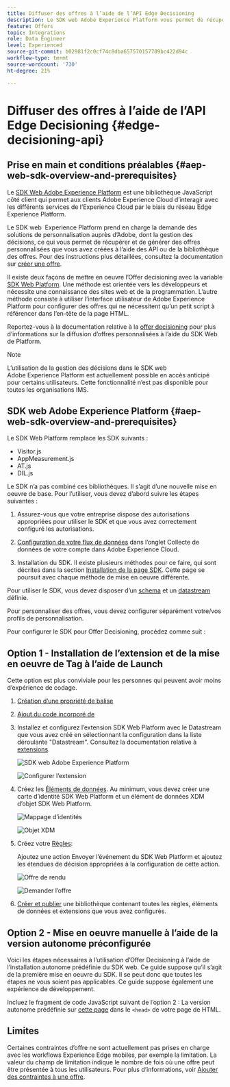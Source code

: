 ```yaml
---
title: Diffuser des offres à l’aide de l’API Edge Decisioning
description: Le SDK web Adobe Experience Platform vous permet de récupérer et de générer des offres personnalisées que vous avez créées à l’aide des API ou de la bibliothèque des offres.
feature: Offers
topic: Integrations
role: Data Engineer
level: Experienced
source-git-commit: b02981f2c0cf74c8dba657570157709bc422d94c
workflow-type: tm+mt
source-wordcount: '730'
ht-degree: 21%

---
```



# Diffuser des offres à l’aide de l’API Edge Decisioning {#edge-decisioning-api}

## Prise en main et conditions préalables {#aep-web-sdk-overview-and-prerequisites}

Le [SDK Web Adobe Experience Platform](https://experienceleague.adobe.com/docs/experience-platform/edge/home.html?lang=fr#vue-d%E2%80%99ensemble-des-vid%C3%A9os) est une bibliothèque JavaScript côté client qui permet aux clients Adobe Experience Cloud d’interagir avec les différents services de l’Experience Cloud par le biais du réseau Edge Experience Platform.

Le SDK web  Experience Platform prend en charge la demande des solutions de personnalisation auprès d’Adobe, dont la gestion des décisions, ce qui vous permet de récupérer et de générer des offres personnalisées que vous avez créées à l’aide des API ou de la bibliothèque des offres.
Pour des instructions plus détaillées, consultez la documentation sur [créer une offre](../../get-started/starting-offer-decisioning.md).

Il existe deux façons de mettre en oeuvre l’Offer decisioning avec la variable [SDK Web Platform](https://experienceleague.adobe.com/docs/experience-platform/edge/home.html#video-overview). Une méthode est orientée vers les développeurs et nécessite une connaissance des sites web et de la programmation. L’autre méthode consiste à utiliser l’interface utilisateur de Adobe Experience Platform pour configurer des offres qui ne nécessitent qu’un petit script à référencer dans l’en-tête de la page HTML.

Reportez-vous à la documentation relative à la [offer decisioning](https://experienceleague.adobe.com/docs/experience-platform/edge/personalization/offer-decisioning/offer-decisioning-overview.html?lang=fr#enabling-offer-decisioning) pour plus d’informations sur la diffusion d’offres personnalisées à l’aide du SDK Web de Platform.

>[!NOTE]
>
>L’utilisation de la gestion des décisions dans le SDK web Adobe Experience Platform est actuellement possible en accès anticipé pour certains utilisateurs.
Cette fonctionnalité n’est pas disponible pour toutes les organisations IMS.

## SDK web Adobe Experience Platform  {#aep-web-sdk-overview-and-prerequisites}

Le SDK Web Platform remplace les SDK suivants :

* Visitor.js
* AppMeasurement.js
* AT.js
* DIL.js

Le SDK n’a pas combiné ces bibliothèques. Il s’agit d’une nouvelle mise en oeuvre de base. Pour l’utiliser, vous devez d’abord suivre les étapes suivantes :

1. Assurez-vous que votre entreprise dispose des autorisations appropriées pour utiliser le SDK et que vous avez correctement configuré les autorisations.

   <!-- For more detailed instructions, refer to the documentation on using the [Adobe Experience Platform Web SDK](). -->

1. [Configuration de votre flux de données](https://experienceleague.adobe.com/docs/experience-platform/edge/fundamentals/datastreams.html?lang=fr) dans l’onglet Collecte de données de votre compte dans Adobe Experience Cloud.

1. Installation du SDK. Il existe plusieurs méthodes pour ce faire, qui sont décrites dans la section [Installation de la page SDK](https://experienceleague.adobe.com/docs/experience-platform/edge/fundamentals/installing-the-sdk.html?lang=en). Cette page se poursuit avec chaque méthode de mise en oeuvre différente.

Pour utiliser le SDK, vous devez disposer d’un [schema](../../../start/get-started-schemas.md) et un [datastream](../../../start/get-started-datasets.md) définie.

<!-- ****TODO - Configure schema**** -->

Pour personnaliser des offres, vous devez configurer séparément votre/vos profils de personnalisation.

<!-- Refer to the [doc](www.link.com) for detailed instructions.  -->

Pour configurer le SDK pour Offer Decisioning, procédez comme suit :

## Option 1 - Installation de l’extension et de la mise en oeuvre de Tag à l’aide de Launch

Cette option est plus conviviale pour les personnes qui peuvent avoir moins d’expérience de codage.

1. [Création d’une propriété de balise](https://experienceleague.adobe.com/docs/experience-platform/tags/admin/companies-and-properties.html?lang=en)

1. [Ajout du code incorporé de ](https://experienceleague.adobe.com/docs/core-services-learn/implementing-in-websites-with-launch/configure-launch/launch-add-embed.html?lang=en)

1. Installez et configurez l’extension SDK Web Platform avec le Datastream que vous avez créé en sélectionnant la configuration dans la liste déroulante &quot;Datastream&quot;. Consultez la documentation relative à [extensions](https://experienceleague.adobe.com/docs/experience-platform/tags/ui/extensions/overview.html?lang=en).

   ![SDK web Adobe Experience Platform](../../assets/installed-catalog-web-sdk.png)

   ![Configurer l’extension](../../assets/configure-sdk-extension.png)

1. Créez les [Éléments de données](https://experienceleague.adobe.com/docs/experience-platform/tags/ui/data-elements.html?lang=en). Au minimum, vous devez créer une carte d’identité SDK Web Platform et un élément de données XDM d’objet SDK Web Platform.

   ![Mappage d’identités](../../assets/sdk-identity-map.png)

   ![Objet XDM](../../assets/xdm-object.png)

1. Créez votre [Règles](https://experienceleague.adobe.com/docs/experience-platform/tags/ui/rules.html?lang=en):

   Ajoutez une action Envoyer l’événement du SDK Web Platform et ajoutez les étendues de décision appropriées à la configuration de cette action.

   ![Offre de rendu](../../assets/rule-render-offer.png)

   ![Demander l’offre](../../assets/rule-request-offer.png)

1. [Créer et publier](https://experienceleague.adobe.com/docs/experience-platform/tags/publish/libraries.html?lang=en) une bibliothèque contenant toutes les règles, éléments de données et extensions que vous avez configurés.

## Option 2 - Mise en oeuvre manuelle à l’aide de la version autonome préconfigurée

Voici les étapes nécessaires à l’utilisation d’Offer Decisioning à l’aide de l’installation autonome prédéfinie du SDK web. Ce guide suppose qu’il s’agit de la première mise en oeuvre du SDK. Il se peut donc que toutes les étapes ne vous soient pas applicables. Ce guide suppose également une expérience de développement.

Incluez le fragment de code JavaScript suivant de l’option 2 : La version autonome prédéfinie sur [cette page](https://experienceleague.adobe.com/docs/experience-platform/edge/fundamentals/installing-the-sdk.html?lang=en) dans le `<head>` de votre page de HTML.


## Limites

Certaines contraintes d’offre ne sont actuellement pas prises en charge avec les workflows Experience Edge mobiles, par exemple la limitation. La valeur du champ de limitation indique le nombre de fois où une offre peut être présentée à tous les utilisateurs. Pour plus d’informations, voir [Ajouter des contraintes à une offre](../../offer-library/add-constraints.md#capping).
